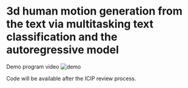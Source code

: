# 3d human motion generation from the text via multitasking text classification and the autoregressive model
Demo program video
![demo](./video/demo.gif)

Code will be available after the ICIP review process.
